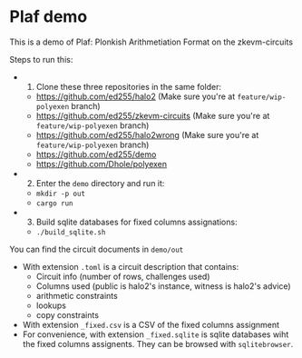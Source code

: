 # Plaf demo

This is a demo of Plaf: Plonkish Arithmetiation Format on the zkevm-circuits


Steps to run this:
- 1. Clone these three repositories in the same folder:
    - https://github.com/ed255/halo2 (Make sure you're at `feature/wip-polyexen` branch)
    - https://github.com/ed255/zkevm-circuits (Make sure you're at `feature/wip-polyexen` branch)
    - https://github.com/ed255/halo2wrong (Make sure you're at `feature/wip-polyexen` branch)
    - https://github.com/ed255/demo
    - https://github.com/Dhole/polyexen
- 2. Enter the `demo` directory and run it:
    - `mkdir -p out`
    - `cargo run`
- 3. Build sqlite databases for fixed columns assignations:
    - `./build_sqlite.sh`

You can find the circuit documents in `demo/out` 
- With extension `.toml` is a circuit description that contains:
    - Circuit info (number of rows, challenges used)
    - Columns used (public is halo2's instance, witness is halo2's advice)
    - arithmetic constraints
    - lookups
    - copy constraints
- With extension `_fixed.csv` is a CSV of the fixed columns assignment
- For convenience, with extension `_fixed.sqlite` is sqlite databases wiht the fixed columns assignents.  They can be browsed with `sqlitebrowser`.
